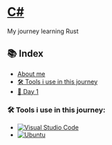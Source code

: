# [C#](https://docs.microsoft.com/en-us/dotnet/csharp/)

<!-- <a href="https://www.rust-lang.org/learn"><img src="https://user-images.githubusercontent.com/62104686/145560950-08113a15-45ec-481f-a92b-ce3b1b0e2dc6.png" width=150px alt="rust-icon"></a> -->

My journey learning Rust

## 📚 Index
- [About me](https://github.com/DvdDuarte/DvdDuarte/blob/main/README.md#about-me)
- [🛠 Tools i use in this journey](https://github.com/DvdDuarte/C-Sharp/blob/main/README.md#-tools-i-use-in-this-journey)
- [📖 Day 1]()


### 🛠 Tools i use in this journey:
- [![Visual Studio Code](https://img.shields.io/badge/Visual%20Studio%20Code-0078d7.svg?style=for-the-badge&logo=visual-studio-code&logoColor=white)](https://code.visualstudio.com/)
- [![Ubuntu](https://img.shields.io/badge/Ubuntu-E95420?style=for-the-badge&logo=ubuntu&logoColor=white)](https://ubuntu.com/)
